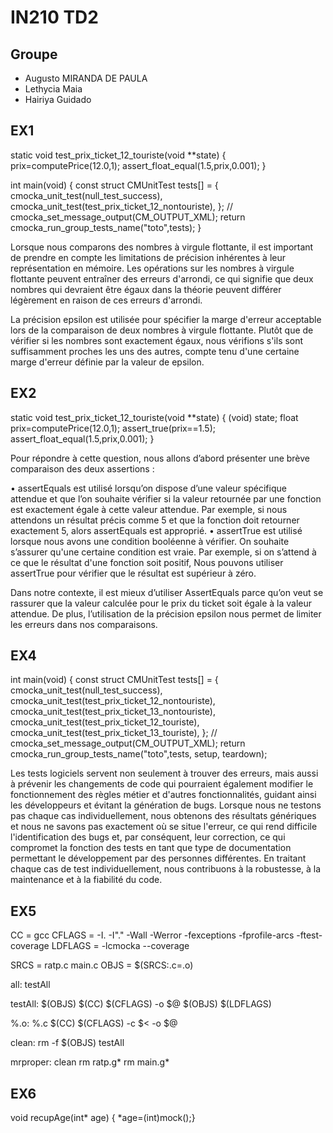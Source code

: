 # IN210 TD2

## Groupe

* Augusto MIRANDA DE PAULA
*  Lethycia Maia
*  Hairiya Guidado

## EX1
static void test_prix_ticket_12_touriste(void **state) {
    prix=computePrice(12.0,1);
    assert_float_equal(1.5,prix,0.001);
}

int main(void) {
    const struct CMUnitTest tests[] = {
        cmocka_unit_test(null_test_success),
        cmocka_unit_test(test_prix_ticket_12_nontouriste),
    };
 //   cmocka_set_message_output(CM_OUTPUT_XML);
    return cmocka_run_group_tests_name("toto",tests);
}

Lorsque nous comparons des nombres à virgule flottante, il est important de prendre en compte les limitations de précision inhérentes à leur représentation en mémoire. Les opérations sur les nombres à virgule flottante peuvent entraîner des erreurs d'arrondi, ce qui signifie que deux nombres qui devraient être égaux dans la théorie peuvent différer légèrement en raison de ces erreurs d'arrondi.

La précision epsilon est utilisée pour spécifier la marge d'erreur acceptable lors de la comparaison de deux nombres à virgule flottante. Plutôt que de vérifier si les nombres sont exactement égaux, nous vérifions s'ils sont suffisamment proches les uns des autres, compte tenu d'une certaine marge d'erreur définie par la valeur de epsilon.

## EX2
static void test_prix_ticket_12_touriste(void **state) {
    (void) state;
    float prix=computePrice(12.0,1);
    assert_true(prix==1.5);
    assert_float_equal(1.5,prix,0.001);
}

Pour répondre à cette question, nous allons d’abord présenter une brève comparaison des deux assertions :

• assertEquals est utilisé lorsqu’on dispose d’une valeur spécifique attendue et que l’on souhaite  vérifier si la valeur retournée par une fonction est exactement égale à cette valeur attendue. Par exemple, si nous attendons un résultat précis comme 5 et que la fonction doit retourner exactement 5, alors assertEquals est approprié.
• assertTrue est utilisé lorsque nous avons une condition booléenne à vérifier. On souhaite s’assurer qu'une certaine condition est vraie. Par exemple, si on s’attend à ce que le résultat d'une fonction soit positif, Nous pouvons utiliser assertTrue pour vérifier que le résultat est supérieur à zéro.

Dans notre contexte, il est mieux d’utiliser AssertEquals parce qu’on veut se rassurer que la valeur calculée pour le prix du ticket soit égale à la valeur attendue. De plus, l’utilisation de la précision epsilon nous permet de limiter les erreurs dans nos comparaisons.

## EX4

int main(void) {
    const struct CMUnitTest tests[] = {
        cmocka_unit_test(null_test_success),
        cmocka_unit_test(test_prix_ticket_12_nontouriste),
        cmocka_unit_test(test_prix_ticket_13_nontouriste),
        cmocka_unit_test(test_prix_ticket_12_touriste),
        cmocka_unit_test(test_prix_ticket_13_touriste),
    };
 //   cmocka_set_message_output(CM_OUTPUT_XML);
    return cmocka_run_group_tests_name("toto",tests, setup, teardown);

Les tests logiciels servent non seulement à trouver des erreurs, mais aussi à prévenir les changements de code qui pourraient également modifier le fonctionnement des règles métier et d'autres fonctionnalités, guidant ainsi les développeurs et évitant la génération de bugs. Lorsque nous ne testons pas chaque cas individuellement, nous obtenons des résultats génériques et nous ne savons pas exactement où se situe l'erreur, ce qui rend difficile l'identification des bugs et, par conséquent, leur correction, ce qui compromet la fonction des tests en tant que type de documentation permettant le développement par des personnes différentes. En traitant chaque cas de test individuellement, nous contribuons à la robustesse, à la maintenance et à la fiabilité du code.


## EX5
CC = gcc
CFLAGS = -I. -I"." -Wall -Werror -fexceptions -fprofile-arcs -ftest-coverage
LDFLAGS = -lcmocka --coverage

SRCS = ratp.c main.c
OBJS = $(SRCS:.c=.o)

all: testAll

testAll: $(OBJS)
 $(CC) $(CFLAGS) -o $@ $(OBJS) $(LDFLAGS)

%.o: %.c
 $(CC) $(CFLAGS) -c $< -o $@

clean:
 rm -f $(OBJS) testAll

mrproper:  clean
 rm ratp.g*
 rm main.g*


## EX6
void recupAge(int* age) {
    *age=(int)mock();}